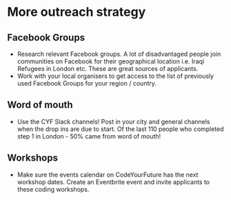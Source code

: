 # More outreach strategy

## Facebook Groups

* Research relevant Facebook groups. A lot of disadvantaged people join communities on Facebook for their geographical location i.e. Iraqi Refugees in London etc. These are great sources of applicants.
* Work with your local organisers to get access to the list of previously used Facebook Groups for your region / country.



## Word of mouth

* Use the CYF Slack channels! Post in your city and general channels when the drop ins are due to start. Of the last 110 people who completed step 1 in London - 50% came from word of mouth!&#x20;

## Workshops

* Make sure the events calendar on CodeYourFuture has the next workshop dates. Create an Eventbrite event and invite applicants to these coding workshops. &#x20;
